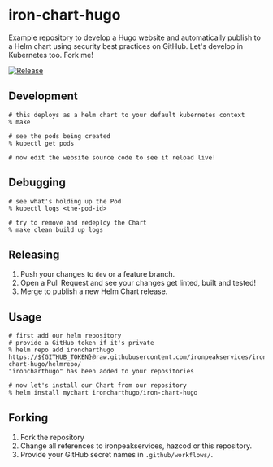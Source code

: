 # iron-chart-hugo

Example repository to develop a Hugo website and automatically publish to a Helm chart using security best practices on GitHub.
Let's develop in Kubernetes too. Fork me!

[![Release](https://github.com/ironpeakservices/iron-chart-hugo/workflows/Release/badge.svg)](https://github.com/ironpeakservices/iron-chart-hugo/actions?query=workflow%3ARelease)

## Development

```shell
# this deploys as a helm chart to your default kubernetes context
% make

# see the pods being created
% kubectl get pods

# now edit the website source code to see it reload live!
```

## Debugging

```shell
# see what's holding up the Pod
% kubectl logs <the-pod-id>

# try to remove and redeploy the Chart
% make clean build up logs
```

## Releasing

1. Push your changes to `dev` or a feature branch.
2. Open a Pull Request and see your changes get linted, built and tested!
3. Merge to publish a new Helm Chart release.

## Usage

```shell
# first add our helm repository
# provide a GitHub token if it's private
% helm repo add ironcharthugo https://${GITHUB_TOKEN}@raw.githubusercontent.com/ironpeakservices/iron-chart-hugo/helmrepo/
"ironcharthugo" has been added to your repositories

# now let's install our Chart from our repository
% helm install mychart ironcharthugo/iron-chart-hugo
```

## Forking

1. Fork the repository
2. Change all references to ironpeakservices, hazcod or this repository.
3. Provide your GitHub secret names in `.github/workflows/`.
